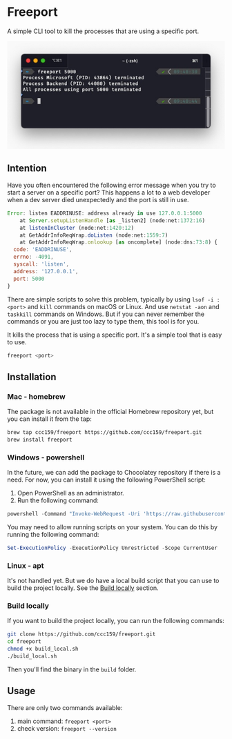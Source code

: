 # Freeport

A simple CLI tool to kill the processes that are using a specific port.

![demo](./demo.jpg)

## Intention

Have you often encountered the following error message when you try to start a server on a specific port? This happens a lot to a web developer when a dev server died unexpectedly and the port is still in use.

```javascript
Error: listen EADDRINUSE: address already in use 127.0.0.1:5000
    at Server.setupListenHandle [as _listen2] (node:net:1372:16)
    at listenInCluster (node:net:1420:12)
    at GetAddrInfoReqWrap.doListen (node:net:1559:7)
    at GetAddrInfoReqWrap.onlookup [as oncomplete] (node:dns:73:8) {
  code: 'EADDRINUSE',
  errno: -4091,
  syscall: 'listen',
  address: '127.0.0.1',
  port: 5000
}
```

There are simple scripts to solve this problem, typically by using `lsof -i :<port>` and `kill` commands on macOS or Linux. And use `netstat -aon` and `taskkill` commands on Windows. But if you can never remember the commands or you are just too lazy to type them, this tool is for you.

It kills the process that is using a specific port. It's a simple tool that is easy to use.

```bash
freeport <port>
```

## Installation

### Mac - homebrew

The package is not available in the official Homebrew repository yet, but you can install it from the tap:

```bash
brew tap ccc159/freeport https://github.com/ccc159/freeport.git
brew install freeport
```

### Windows - powershell

In the future, we can add the package to Chocolatey repository if there is a need. For now, you can install it using the following PowerShell script:

1. Open PowerShell as an administrator.
2. Run the following command:

```powershell
powershell -Command "Invoke-WebRequest -Uri 'https://raw.githubusercontent.com/ccc159/freeport/main/install-freeport.ps1' -OutFile '$env:TEMP\install-freeport.ps1'; & '$env:TEMP\install-freeport.ps1'"
```

You may need to allow running scripts on your system. You can do this by running the following command:

```powershell
Set-ExecutionPolicy -ExecutionPolicy Unrestricted -Scope CurrentUser
```

### Linux - apt

It's not handled yet. But we do have a local build script that you can use to build the project locally. See the [Build locally](#build-locally) section.

### Build locally

If you want to build the project locally, you can run the following commands:

```bash
git clone https://github.com/ccc159/freeport.git
cd freeport
chmod +x build_local.sh
./build_local.sh
```

Then you'll find the binary in the `build` folder.

## Usage

There are only two commands available:

1. main command: `freeport <port>`
2. check version: `freeport --version`
